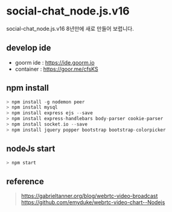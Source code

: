 # social-chat_node.js.v16
social-chat_node.js.v16 8년만에 새로 만들어 보렵니다. 

## develop ide 
- goorm ide : https://ide.goorm.io
- container : https://goor.me/cfsKS

## npm install 
```c
> npm install -g nodemon peer
> npm install mysql
> npm install express ejs --save
> npm install express-handlebars body-parser cookie-parser
> npm install socket.io --save
> npm install jquery popper bootstrap bootstrap-colorpicker
```

## nodeJs start
```c
> npm start
```

## reference
> https://gabrieltanner.org/blog/webrtc-video-broadcast
> https://github.com/emyduke/webrtc-video-chart--Nodejs

